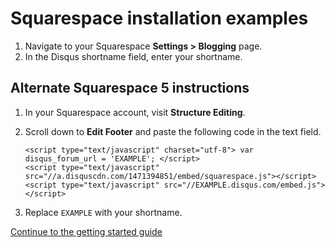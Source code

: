# Squarespace installation examples

1. Navigate to your Squarespace **Settings > Blogging** page.
2. In the Disqus shortname field, enter your shortname.

## Alternate Squarespace 5 instructions

1. In your Squarespace account, visit **Structure Editing**.
2. Scroll down to **Edit Footer** and paste the following code in the text field.

	```
	<script type="text/javascript" charset="utf-8"> var disqus_forum_url = 'EXAMPLE'; </script>
	<script type="text/javascript" src="//a.disquscdn.com/1471394851/embed/squarespace.js"></script>
	<script type="text/javascript" src="//EXAMPLE.disqus.com/embed.js"></script>
	```
3. Replace `EXAMPLE` with your shortname.

[Continue to the getting started guide](https://help.disqus.com/customer/portal/articles/1264625-getting-started)
